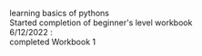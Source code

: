 ﻿learning basics of pythons<br>
 Started completion of beginner's level workbook <br>
 6/12/2022 :<br>
 completed Workbook 1
